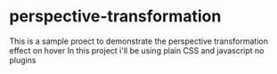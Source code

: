 # perspective-transformation
This is a sample proect to demonstrate the perspective transformation effect on hover
In this project i'll be using plain CSS and javascript no plugins
